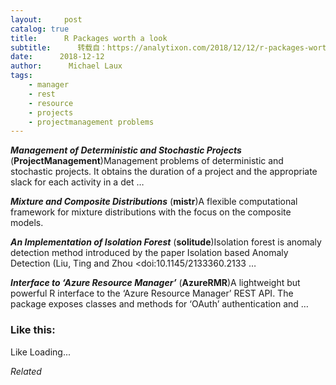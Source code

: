 ```yaml
---
layout:     post
catalog: true
title:      R Packages worth a look
subtitle:      转载自：https://analytixon.com/2018/12/12/r-packages-worth-a-look-1364/
date:      2018-12-12
author:      Michael Laux
tags:
    - manager
    - rest
    - resource
    - projects
    - projectmanagement problems
---
```


***Management of Deterministic and Stochastic Projects*** (**ProjectManagement**)Management problems of deterministic and stochastic projects. It obtains the duration of a project and the appropriate slack for each activity in a det …

***Mixture and Composite Distributions*** (**mistr**)A flexible computational framework for mixture distributions with the focus on the composite models.

***An Implementation of Isolation Forest*** (**solitude**)Isolation forest is anomaly detection method introduced by the paper Isolation based Anomaly Detection (Liu, Ting and Zhou <doi:10.1145/2133360.2133 …

***Interface to ‘Azure Resource Manager’*** (**AzureRMR**)A lightweight but powerful R interface to the ‘Azure Resource Manager’ REST API. The package exposes classes and methods for ‘OAuth’ authentication and …





### Like this:

Like Loading...


*Related*

